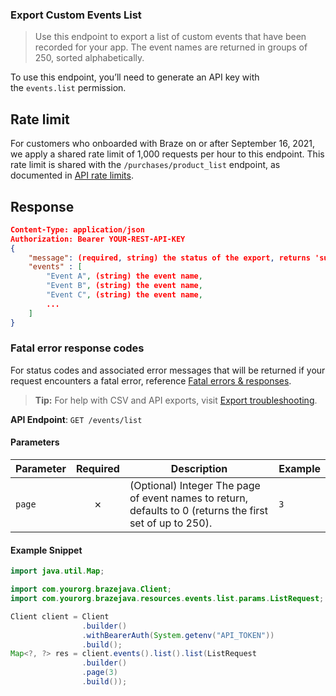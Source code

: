 
### Export Custom Events List <a name="list"></a>

> Use this endpoint to export a list of custom events that have been recorded for your app. The event names are returned in groups of 250, sorted alphabetically. 
  

To use this endpoint, you’ll need to generate an API key with the `events.list` permission.

## Rate limit

For customers who onboarded with Braze on or after September 16, 2021, we apply a shared rate limit of 1,000 requests per hour to this endpoint. This rate limit is shared with the `/purchases/product_list` endpoint, as documented in [API rate limits](https://www.braze.com/docs/api/api_limits/).

## Response

``` json
Content-Type: application/json
Authorization: Bearer YOUR-REST-API-KEY
{
    "message": (required, string) the status of the export, returns 'success' when completed without errors,
    "events" : [
        "Event A", (string) the event name,
        "Event B", (string) the event name,
        "Event C", (string) the event name,
        ...
    ]
}

```

### Fatal error response codes

For status codes and associated error messages that will be returned if your request encounters a fatal error, reference [Fatal errors & responses](https://www.braze.com/docs/api/errors/#fatal-errors).

> **Tip:** For help with CSV and API exports, visit [Export troubleshooting](https://www.braze.com/docs/user_guide/data_and_analytics/export_braze_data/export_troubleshooting/).

**API Endpoint**: `GET /events/list`

#### Parameters

| Parameter | Required | Description | Example |
|-----------|:--------:|-------------|--------|
| `page` | ✗ | (Optional) Integer  The page of event names to return, defaults to 0 (returns the first set of up to 250). | `3` |

#### Example Snippet

```java
import java.util.Map;

import com.yourorg.brazejava.Client;
import com.yourorg.brazejava.resources.events.list.params.ListRequest;

Client client = Client
                .builder()
                .withBearerAuth(System.getenv("API_TOKEN"))
                .build();
Map<?, ?> res = client.events().list().list(ListRequest
                .builder()
                .page(3)
                .build());
```
